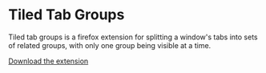 # Tiled Tab Groups
Tiled tab groups is a firefox extension for splitting a window's tabs into sets of related groups, with only one group being visible at a time.

[Download the extension](https://addons.mozilla.org/firefox/addon/tiled-tab-groups/)